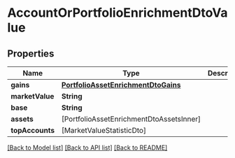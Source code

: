 # AccountOrPortfolioEnrichmentDtoValue

## Properties
Name | Type | Description | Notes
------------ | ------------- | ------------- | -------------
**gains** | [**PortfolioAssetEnrichmentDtoGains**](PortfolioAssetEnrichmentDtoGains.md) |  | 
**marketValue** | **String** |  | [optional] 
**base** | **String** |  | 
**assets** | [PortfolioAssetEnrichmentDtoAssetsInner] |  | 
**topAccounts** | [MarketValueStatisticDto] |  | 

[[Back to Model list]](../README.md#documentation-for-models) [[Back to API list]](../README.md#documentation-for-api-endpoints) [[Back to README]](../README.md)


